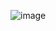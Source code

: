 ![image](https://github.com/santhoshkumarc1707/To-do_list/assets/108746488/80158f90-a4d9-4efc-9ecf-ab194859f19c)
